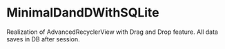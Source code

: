 # MinimalDandDWithSQLite

Realization of AdvancedRecyclerView with Drag and Drop feature.
All data saves in DB after session.
